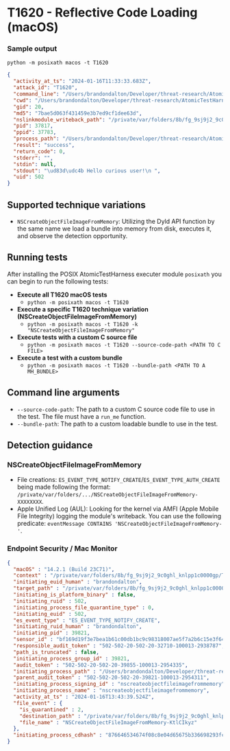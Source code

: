 # T1620 - Reflective Code Loading (macOS)

### Sample output
`python -m posixath macos -t T1620`
```json
{
  "activity_at_ts": "2024-01-16T11:33:33.683Z",
  "attack_id": "T1620",
  "command_line": "/Users/brandondalton/Developer/threat-research/AtomicTestHarnesses/posix/src/posixath/tests/macos/library/T1620/nscreateobjectfileimagefrommemory /Users/brandondalton/Developer/threat-research/AtomicTestHarnesses/posix/src/posixath/tests/macos/library/T1620/libHello.bundle",
  "cwd": "/Users/brandondalton/Developer/threat-research/AtomicTestHarnesses/posix/src/posixath",
  "gid": 20,
  "md5": "7bae5d063f431459e3b7ed9cf1dee63d",
  "nslinkmodule_writeback_path": "/private/var/folders/8b/fg_9sj9j2_9c0ghl_knlpp1c0000gp/T/NSCreateObjectFileImageFromMemory-6sjMhisX",
  "pid": 37817,
  "ppid": 37783,
  "process_path": "/Users/brandondalton/Developer/threat-research/AtomicTestHarnesses/posix/src/posixath/tests/macos/library/T1620/nscreateobjectfileimagefrommemory",
  "result": "success",
  "return_code": 0,
  "stderr": "",
  "stdin": null,
  "stdout": "\ud83d\udc4b Hello curious user!\n ",
  "uid": 502
}
```

## Supported technique variations
- `NSCreateObjectFileImageFromMemory`: Utilizing the Dyld API function by the same name we load a bundle into memory from disk, executes it, and observe the detection opportunity.

## Running tests
After installing the POSIX AtomicTestHarness executer module `posixath` you can begin to run the following tests:
- **Execute all T1620 macOS tests**
  - `python -m posixath macos -t T1620`
- **Execute a specific T1620 technique variation (NSCreateObjectFileImageFromMemory)**
  - `python -m posixath macos -t T1620 -k "NSCreateObjectFileImageFromMemory"`
- **Execute tests with a custom C source file**
  - `python -m posixath macos -t T1620 --source-code-path <PATH TO C FILE>`
- **Execute a test with a custom bundle**
  - `python -m posixath macos -t T1620 --bundle-path <PATH TO A MH_BUNDLE>`

## Command line arguments
- `--source-code-path`: The path to a custom C source code file to use in the test. The file must have a `run_me` function.
- `--bundle-path`: The path to a custom loadable bundle to use in the test.

## Detection guidance
### NSCreateObjectFileImageFromMemory
- File creations: `ES_EVENT_TYPE_NOTIFY_CREATE`/`ES_EVENT_TYPE_AUTH_CREATE` being made following the format: `/private/var/folders/.../NSCreateObjectFileImageFromMemory-XXXXXXXX`.
- Apple Unified Log (AUL): Looking for the kernel via AMFI (Apple Mobile File Integrity) logging the module's writeback. You can use the following predicate: `eventMessage CONTAINS 'NSCreateObjectFileImageFromMemory-'`.

### Endpoint Security / Mac Monitor
```json
{
  "macOS" : "14.2.1 (Build 23C71)",
  "context" : "/private/var/folders/8b/fg_9sj9j2_9c0ghl_knlpp1c0000gp/T/NSCreateObjectFileImageFromMemory-KtlCIkyz",
  "initiating_euid_human" : "brandondalton",
  "target_path" : "/private/var/folders/8b/fg_9sj9j2_9c0ghl_knlpp1c0000gp/T/NSCreateObjectFileImageFromMemory-KtlCIkyz",
  "initiating_is_platform_binary" : false,
  "initiating_ruid" : 502,
  "initiating_process_file_quarantine_type" : 0,
  "initiating_euid" : 502,
  "es_event_type" : "ES_EVENT_TYPE_NOTIFY_CREATE",
  "initiating_ruid_human" : "brandondalton",
  "initiating_pid" : 39821,
  "sensor_id" : "bf169d19f3e7bea1b61c00db1bc9c98318007ae5f7a2b6c15e3f64f9ed5760c7cd8a49268472e75e0f916fe8acd503d9f9580a030d7d021582271813b6a3ff38",
  "responsible_audit_token" : "502-502-20-502-20-32710-100013-2938787",
  "path_is_truncated" : false,
  "initiating_process_group_id" : 39821,
  "audit_token" : "502-502-20-502-20-39855-100013-2954335",
  "initiating_process_path" : "/Users/brandondalton/Developer/threat-research/AtomicTestHarnesses/posix/src/posixath/tests/macos/library/T1620/nscreateobjectfileimagefrommemory",
  "parent_audit_token" : "502-502-20-502-20-39821-100013-2954311",
  "initiating_process_signing_id" : "nscreateobjectfileimagefrommemory",
  "initiating_process_name" : "nscreateobjectfileimagefrommemory",
  "activity_at_ts" : "2024-01-16T13:43:39.524Z",
  "file_event" : {
    "is_quarantined" : 2,
    "destination_path" : "/private/var/folders/8b/fg_9sj9j2_9c0ghl_knlpp1c0000gp/T/NSCreateObjectFileImageFromMemory-KtlCIkyz",
    "file_name" : "NSCreateObjectFileImageFromMemory-KtlCIkyz"
  },
  "initiating_process_cdhash" : "876646534674f08c8e04d65675b336698293fc78"
}
```
